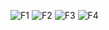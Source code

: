 ![F1](https://github.com/SteinGater/Wheeled-legged-robot/blob/main/Estimation/Doc/ReadMe_zh_1.png)
![F2](https://github.com/SteinGater/Wheeled-legged-robot/blob/main/Estimation/Doc/ReadMe_zh_2.png)
![F3](https://github.com/SteinGater/Wheeled-legged-robot/blob/main/Estimation/Doc/ReadMe_zh_3.png)
![F4](https://github.com/SteinGater/Wheeled-legged-robot/blob/main/Estimation/Doc/ReadMe_zh_4.png)

